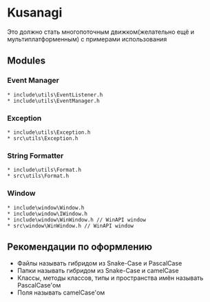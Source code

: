 # Kusanagi
Это должно стать многопоточным движком(желательно ещё и мультиплатформенным) с примерами использования
## Modules
### Event Manager
```
* include\utils\EventListener.h
* include\utils\EventManager.h
```
### Exception
```
* include\utils\Exception.h
* src\utils\Exception.h
```
### String Formatter
```
* include\utils\Format.h
* src\utils\Format.h
```
### Window
```
* include\window\Window.h
* include\window\IWindow.h
* include\window\WinWindow.h // WinAPI window
* src\window\WinWindow.h // WinAPI window
```
## Рекомендации по оформлению
* Файлы называть гибридом из Snake-Case и PascalCase
* Папки называть гибридом из Snake-Case и camelCase
* Классы, методы классов, типы и пространства имён называть PascalCase'ом
* Поля называть camelCase'ом

